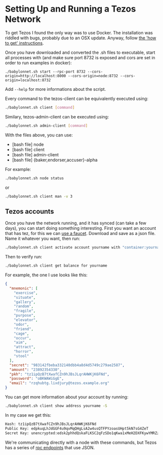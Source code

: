 # Setting Up and Running a Tezos Network

To get Tezos I found the only way was to use Docker. The installation was riddled with bugs, probably due to an OSX update. Anyway, follow [the 'how to get' instructions](https://tezos.gitlab.io/introduction/howtoget.html).

Once you have downloaded and converted the .sh files to executable, start all processes with (and make sure port 8732 is exposed and cors are set in order to run examples in docker):

```
./babylonnet.sh start --rpc-port 8732 --cors-origin=http://localhost:8000 --cors-origin=node:8732 --cors-origin=localhost:8732
```

Add `--help` for more informations about the script.

Every command to the tezos-client can be equivalently executed using:

```sh
./babylonnet.sh client [command]
```

Similary, tezos-admin-client can be executed using:

```sh
./babylonnet.sh admin-client [command]
```

With the files above, you can use:

- [bash file] node
- [bash file] client
- [bash file] admin-client
- [bash file] {baker,endorser,accuser}-alpha

For example:

```sh
./babylonnet.sh node status
```

or

```sh
./babylonnet.sh client man -v 3
```

## Tezos accounts

Once you have the network running, and it has synced (can take a few days), you can start doing something interesting. First you want an account that has tez, for this we can [use a faucet](https://faucet.tzalpha.net/). Download and save as a json file. Name it whatever you want, then run:

```bash
./babylonnet.sh client activate account yourname with "container:yourname.json"
```

Then to verify run:

```bash
./babylonnet.sh client get balance for yourname
```

For example, the one I use looks like this:

```json
{
  "mnemonic": [
    "exercise",
    "situate",
    "gallery",
    "random",
    "fragile",
    "purpose",
    "elevator",
    "odor",
    "friend",
    "cage",
    "occur",
    "aim",
    "attract",
    "horror",
    "stool"
  ],
  "secret": "983142fbeba332140dbb4a8d4d5749c279ae2587",
  "amount": "23892354330",
  "pkh": "tz1ipQzB7tXwafCZn9hJBsJLqrAHWKjK6FNd",
  "password": "oBKWAWiGgE",
  "email": "rzqhubtg.lixdjury@tezos.example.org"
}
```

You can get more information about your account by running:

```bash
./babylonnet.sh client show address yourname -S
```

In my case we get this:

```bash
Hash: tz1ipQzB7tXwafCZn9hJBsJLqrAHWKjK6FNd
Public Key: edpkuqLhJdGGF4u9qvMqQHgLsA2w4usQTFPYzoasUHpt5kN7sG4ZeT
Secret Key: unencrypted:edsk2phhdQskaFLKSC2qFzSDo1qKwa1xMeH2DXFKywYMRZzrGHHk8y
```

We're communicating directly with a node with these commands, but Tezos has a series of [rpc endpoints](https://tezos.gitlab.io/api/rpc.html#rpc-index) that use JSON.
